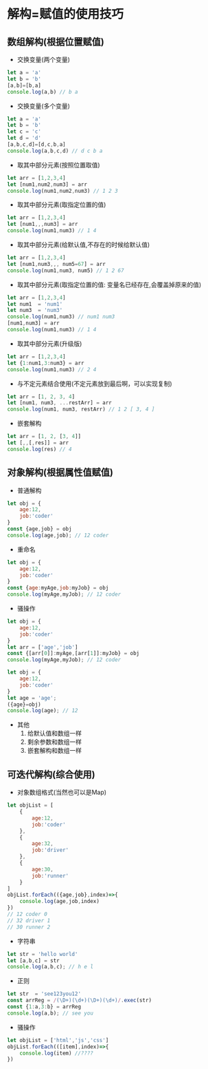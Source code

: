 # 解构=赋值的使用技巧

## 数组解构(根据位置赋值)
- 交换变量(两个变量)
```javascript
let a = 'a'
let b = 'b'
[a,b]=[b,a]
console.log(a,b) // b a
```
- 交换变量(多个变量)
```javascript
let a = 'a'
let b = 'b'
let c = 'c'
let d = 'd'
[a,b,c,d]=[d,c,b,a]
console.log(a,b,c,d) // d c b a 
```

- 取其中部分元素(按照位置取值)
```javascript
let arr = [1,2,3,4]
let [num1,num2,num3] = arr
console.log(num1,num2,num3) // 1 2 3
```
- 取其中部分元素(取指定位置的值)
```javascript
let arr = [1,2,3,4]
let [num1,,,num3] = arr
console.log(num1,num3) // 1 4
```
- 取其中部分元素(给默认值,不存在的时候给默认值)
```javascript
let arr = [1,2,3,4]
let [num1,num3,,, num5=67] = arr
console.log(num1,num3, num5) // 1 2 67
```
- 取其中部分元素(取指定位置的值: 变量名已经存在,会覆盖掉原来的值)
```javascript
let arr = [1,2,3,4]
let num1  = 'num1'
let num3  = 'num3'
console.log(num1,num3) // num1 num3
[num1,num3] = arr
console.log(num1,num3) // 1 4
```
- 取其中部分元素(升级版)
```javascript
let arr = [1,2,3,4]
let {1:num1,3:num3} = arr
console.log(num1,num3) // 2 4
```
- 与不定元素结合使用(不定元素放到最后啊，可以实现复制)
```javascript
let arr = [1, 2, 3, 4]
let [num1, num3, ...restArr] = arr
console.log(num1, num3, restArr) // 1 2 [ 3, 4 ]
```
- 嵌套解构
``` javascript
let arr = [1, 2, [3, 4]]
let [,,[,res]] = arr
console.log(res) // 4
```

## 对象解构(根据属性值赋值)
* 普通解构
``` javascript
let obj = {
    age:12,
    job:'coder'
}
const {age,job} = obj
console.log(age,job); // 12 coder
```
* 重命名
```javascript
let obj = {
    age:12,
    job:'coder'
}
const {age:myAge,job:myJob} = obj
console.log(myAge,myJob); // 12 coder
```
* 骚操作
``` javascript
let obj = {
    age:12,
    job:'coder'
}
let arr = ['age','job']
const {[arr[0]]:myAge,[arr[1]]:myJob} = obj
console.log(myAge,myJob); // 12 coder
```
```javascript
let obj = {
    age:12,
    job:'coder'
}
let age = 'age';
({age}=obj)
console.log(age); // 12
```
* 其他
    1. 给默认值和数组一样
    2. 剩余参数和数组一样
    3. 嵌套解构和数组一样

## 可迭代解构(综合使用)
* 对象数组格式(当然也可以是Map)
``` javascript
let objList = [
    {
        age:12,
        job:'coder'
    },
    {
        age:32,
        job:'driver'
    },
    {
        age:30,
        job:'runner'
    }
]
objList.forEach(({age,job},index)=>{
    console.log(age,job,index)
})
// 12 coder 0
// 32 driver 1
// 30 runner 2
```
* 字符串
``` javascript
let str = 'hello world'
let [a,b,c] = str
console.log(a,b,c); // h e l 
```
* 正则
``` javascript
let str  = 'see123you12'
const arrReg = /(\D+)(\d+)(\D+)(\d+)/.exec(str)
const {1:a,3:b} = arrReg
console.log(a,b); // see you
```

* 骚操作
``` javascript
let objList = ['html','js','css']
objList.forEach(([item],index)=>{
    console.log(item) //????
})
```

